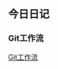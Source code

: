 ## 今日日记
 ### Git工作流
 <a href="https://github.com/JasonLWY/JasonLWYandNote/blob/master/20160101/Git.md">Git工作流</a>

